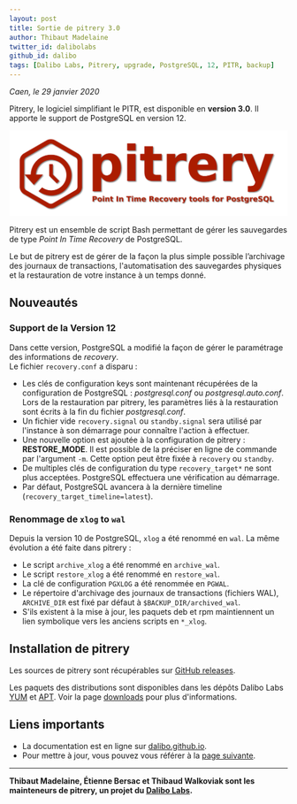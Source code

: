 ```yaml
---
layout: post
title: Sortie de pitrery 3.0
author: Thibaut Madelaine
twitter_id: dalibolabs
github_id: dalibo
tags: [Dalibo Labs, Pitrery, upgrade, PostgreSQL, 12, PITR, backup]
---
```


*Caen, le 29 janvier 2020*

Pitrery, le logiciel simplifiant le PITR, est disponible en **version 3.0**. Il apporte le support de PostgreSQL en version 12.

<!--MORE-->

![logo-pitrery](https://github.com/dalibo/blog/blob/gh-pages/img/pitrery_bandeau-catchphrase-ombre.png?raw=true)

Pitrery est un ensemble de script Bash permettant de gérer les sauvegardes de
type _Point In Time Recovery_ de PostgreSQL.

Le but de pitrery est de gérer de la façon la plus simple possible l’archivage
des journaux de transactions, l'automatisation des sauvegardes physiques et la
restauration de votre instance à un temps donné.


## Nouveautés

### Support de la Version 12

Dans cette version, PostgreSQL a modifié la façon de gérer le paramétrage des
informations de _recovery_.  
Le fichier `recovery.conf` a disparu :
  - Les clés de configuration keys sont maintenant récupérées de la
    configuration de PostgreSQL : _postgresql.conf_ ou _postgresql.auto.conf_.
    Lors de la restauration par pitrery, les paramètres liés à la restauration
    sont écrits à la fin du fichier _postgresql.conf_.
  - Un fichier vide `recovery.signal` ou `standby.signal` sera utilisé par
    l'instance à son démarrage pour connaître l'action à effectuer.  
  - Une nouvelle option est ajoutée à la configuration de pitrery :
    **RESTORE_MODE**. Il est possible de la préciser en ligne de commande par
    l'argument `-m`. Cette option peut être fixée à `recovery` ou `standby`.
  - De multiples clés de configuration du type `recovery_target*` ne sont plus
    acceptées. PostgreSQL effectuera une vérification au démarrage.
  - Par défaut, PostgreSQL avancera à la dernière timeline (`recovery_target_timeline=latest`).

### Renommage de `xlog` to `wal`

Depuis la version 10 de PostgreSQL, `xlog` a été renommé en `wal`. La même évolution a été faite dans pitrery :
  - Le script `archive_xlog` a été renommé en `archive_wal`.
  - Le script `restore_xlog` a été renommé en `restore_wal`.
  - La clé de configuration `PGXLOG` a été renommée en `PGWAL`.
  - Le répertoire d'archivage des journaux de transactions (fichiers WAL),
    `ARCHIVE_DIR` est fixé par défaut à `$BACKUP_DIR/archived_wal`.
  - S'ils existent à la mise à jour, les paquets deb et rpm maintiennent un
    lien symbolique vers les anciens scripts en `*_xlog`.

## Installation de pitrery

Les sources de pitrery sont récupérables sur [GitHub
releases](https://github.com/dalibo/pitrery/releases).

Les paquets des distributions sont disponibles dans les dépôts Dalibo Labs
[YUM](https://yum.dalibo.org/labs) et [APT](https://apt.dalibo.org/labs). Voir
la page [downloads](http://dalibo.github.io/pitrery/downloads.html) pour plus
d'informations.

## Liens importants
    
 * La documentation est en ligne sur [dalibo.github.io](http://dalibo.github.io/pitrery/documentation.html).
 * Pour mettre à jour, vous pouvez vous référer à la [page
   suivante](http://dalibo.github.io/pitrery/upgrade.html).
   
------

**Thibaut Madelaine, Étienne Bersac et Thibaud Walkoviak sont les mainteneurs de pitrery, un projet du [Dalibo Labs](https://labs.dalibo.com/).**
